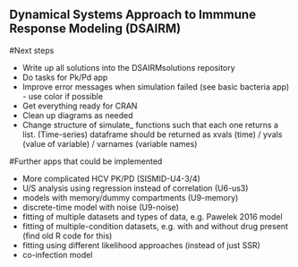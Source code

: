 ## Dynamical Systems Approach to Immmune Response Modeling (DSAIRM) 

#Next steps
* Write up all solutions into the DSAIRMsolutions repository
* Do tasks for Pk/Pd app
* Improve error messages when simulation failed (see basic bacteria app) - use color if possible
* Get everything ready for CRAN
* Clean up diagrams as needed
* Change structure of simulate_ functions such that each one returns a list. (Time-series) dataframe should be returned as xvals (time) / yvals (value of variable) / varnames (variable names)   


#Further apps that could be implemented
* More complicated HCV PK/PD (SISMID-U4-3/4)
* U/S analysis using regression instead of correlation (U6-us3)
* models with memory/dummy compartments (U9-memory)
* discrete-time model with noise (U9-noise)
* fitting of multiple datasets and types of data, e.g. Pawelek 2016 model
* fitting of multiple-condition datasets, e.g. with and without drug present (find old R code for this) 
* fitting using different likelihood approaches (instead of just SSR)
* co-infection model
